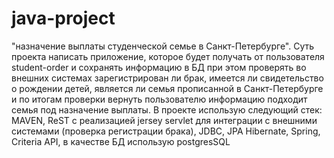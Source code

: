 # java-project
"назначение выплаты студенческой семье в Санкт-Петербурге". 
Суть проекта написать приложение, которое будет получать от пользователя student-order и сохранять информацию в БД при этом проверять во внешних системах зарегистрирован ли брак, имеется ли свидетельство о рождении детей, является ли семья прописанной в Санкт-Петербурге и по итогам проверки вернуть пользователю информацию подходит семья под назначение выплаты.
В проекте использую следующий стек: MAVEN, ReST с реализацией jersey servlet для интеграции с внешними системами (проверка регистрации брака), JDBC, JPA Hibernate, Spring, Criteria API, в качестве БД использую postgresSQL
